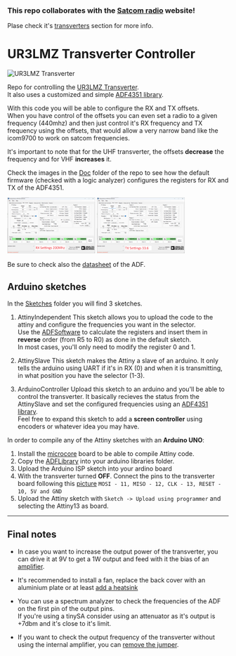 ### This repo collaborates with the [Satcom radio](http://satcomradio.github.io) website!
Plase check it's [transverters](https://satcomradio.github.io/#/transverters/index) section for more info.

# UR3LMZ Transverter Controller

 ![UR3LMZ Transverter](/assets/images/tux.png)

Repo for controlling the [UR3LMZ Transverter](./Doc/transverter.jpg).  
It also uses a customized and simple [ADF4351 library](./Library).

With this code you will be able to configure the RX and TX offsets.  
When you have control of the offsets you can even set a radio to a given frequency (440mhz) and then just control it's RX frequency and TX frequency using the offsets, 
that would allow a very narrow band like the icom9700 to work on satcom frequencies.  

It's important to note that for the UHF transverter, the offsets **decrease** the frequency and for VHF **increases** it.

Check the images in the [Doc](./Doc) folder of the repo to see how the default firmware (checked with a logic analyzer) 
configures the registers for RX and TX of the ADF4351.  

<img src="./Doc/RXSettings.png" alt="RX" width="200"/>
<img src="./Doc/TXSettings.png" alt="TX" width="200"/>

Be sure to check also the [datasheet](./Doc/adf4351.pdf) of the ADF.

## Arduino sketches

In the [Sketches](./Sketches) folder you will find 3 sketches.

1. AttinyIndependent
This sketch allows you to upload the code to the attiny and configure the frequencies you want in the selector.  
Use the [ADFSoftware](./ADFSoftware) to calculate the registers and insert them in **reverse** order (from R5 to R0) as done in the default sketch.  
In most cases, you'll only need to modify the register 0 and 1.

2. AttinySlave
This sketch makes the Attiny a slave of an arduino. It only tells the arduino using UART if it's in RX (0) and when it is transmitting, in what position you have the selector (1-3).

3. ArduinoController
Upload this sketch to an arduino and you'll be able to control the transverter. It basically recieves the status from the 
AttinySlave and set the configured frequencies using an [ADF4351 library](./Library).  
Feel free to expand this sketch to add a **screen controller** using encoders or whatever idea you may have.

In order to compile any of the Attiny sketches with an **Arduino UNO**:

1. Install the [microcore](https://github.com/MCUdude/MicroCore) board to be able to compile Attiny code.
2. Copy the [ADFLibrary](./Library) into your arduino libraries folder.
3. Upload the Arduino ISP sketch into your ardino board
4. With the transverter turned **OFF**. Connect the pins to the transverter board following this [picture](./Doc/adf_pinout.jpg)
	`MOSI - 11, MISO - 12, CLK - 13, RESET - 10, 5V and GND`
5. Upload the Attiny sketch with `Sketch -> Upload using programmer` and selecting the Attiny13 as board.


-----

## Final notes

- In case you want to increase the output power of the transverter, you can drive it at 9V to get a 1W output and feed with it the bias of an 
[amplifier](https://satcomradio.github.io/#/amplifiers/index).  

- It's recommended to install a fan, replace the back cover with an aluminium plate or at least [add a heatsink](./Doc/temperature_fix.jpg)

- You can use a spectrum analyzer to check the frequencies of the ADF on the first pin of the output pins.  
If you're using a tinySA consider using an attenuator as it's output is +7dbm and it's close to it's limit.

- If you want to check the output frequency of the transverter without using the internal amplifier, you can [remove the jumper](./Doc/disable_amplifier.jpg).